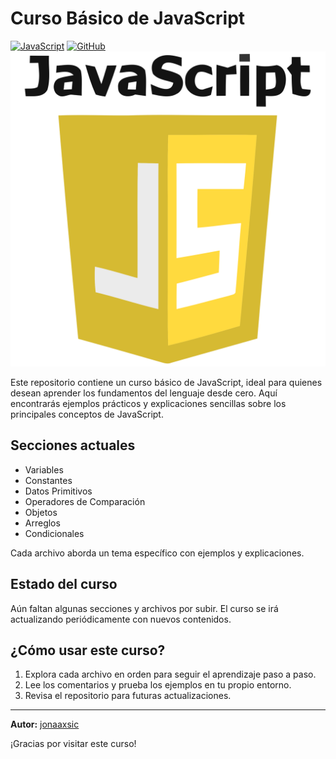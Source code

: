 # Curso Básico de JavaScript

[![JavaScript](https://img.shields.io/badge/JavaScript-ES6-yellow?logo=javascript)](script.js) [![GitHub](https://img.shields.io/badge/GitHub-jonaaxsic-black?logo=github)](https://github.com/jonaaxsic)  
![JavaScript Logo](img/js.png)

Este repositorio contiene un curso básico de JavaScript, ideal para quienes desean aprender los fundamentos del lenguaje desde cero. Aquí encontrarás ejemplos prácticos y explicaciones sencillas sobre los principales conceptos de JavaScript.

## Secciones actuales

- Variables
- Constantes
- Datos Primitivos
- Operadores de Comparación
- Objetos
- Arreglos
- Condicionales

Cada archivo aborda un tema específico con ejemplos y explicaciones.

## Estado del curso

Aún faltan algunas secciones y archivos por subir. El curso se irá actualizando periódicamente con nuevos contenidos.

## ¿Cómo usar este curso?

1. Explora cada archivo en orden para seguir el aprendizaje paso a paso.
2. Lee los comentarios y prueba los ejemplos en tu propio entorno.
3. Revisa el repositorio para futuras actualizaciones.

---

**Autor:** [jonaaxsic](https://github.com/jonaaxsic)

¡Gracias por visitar este curso!
